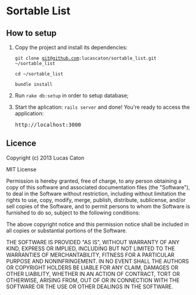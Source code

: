 # Sortable List

## How to setup

1. Copy the project and install its dependencies:

    <code>git clone git@github.com:lucascaton/sortable_list.git ~/sortable_list</code>

    <code>cd ~/sortable_list</code>

    <code>bundle install</code>

2. Run <code>rake db:setup</code> in order to setup database;

3. Start the aplication: <code>rails server</code> and done! You're ready to access the application:

    <pre>http://localhost:3000</pre>

## Licence

Copyright (c) 2013 Lucas Caton

MIT License

Permission is hereby granted, free of charge, to any person obtaining
a copy of this software and associated documentation files (the
"Software"), to deal in the Software without restriction, including
without limitation the rights to use, copy, modify, merge, publish,
distribute, sublicense, and/or sell copies of the Software, and to
permit persons to whom the Software is furnished to do so, subject to
the following conditions:

The above copyright notice and this permission notice shall be
included in all copies or substantial portions of the Software.

THE SOFTWARE IS PROVIDED "AS IS", WITHOUT WARRANTY OF ANY KIND,
EXPRESS OR IMPLIED, INCLUDING BUT NOT LIMITED TO THE WARRANTIES OF
MERCHANTABILITY, FITNESS FOR A PARTICULAR PURPOSE AND
NONINFRINGEMENT. IN NO EVENT SHALL THE AUTHORS OR COPYRIGHT HOLDERS BE
LIABLE FOR ANY CLAIM, DAMAGES OR OTHER LIABILITY, WHETHER IN AN ACTION
OF CONTRACT, TORT OR OTHERWISE, ARISING FROM, OUT OF OR IN CONNECTION
WITH THE SOFTWARE OR THE USE OR OTHER DEALINGS IN THE SOFTWARE.
